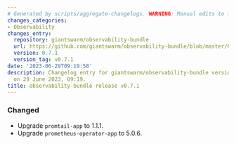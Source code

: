 ```yaml
---
# Generated by scripts/aggregate-changelogs. WARNING: Manual edits to this files will be overwritten.
changes_categories:
- Observability
changes_entry:
  repository: giantswarm/observability-bundle
  url: https://github.com/giantswarm/observability-bundle/blob/master/CHANGELOG.md#071---2023-06-29
  version: 0.7.1
  version_tag: v0.7.1
date: '2023-06-29T09:19:58'
description: Changelog entry for giantswarm/observability-bundle version 0.7.1, published
  on 29 June 2023, 09:19.
title: observability-bundle release v0.7.1
---
```


### Changed
- Upgrade `promtail-app` to 1.1.1.
- Upgrade `prometheus-operator-app` to 5.0.6.
